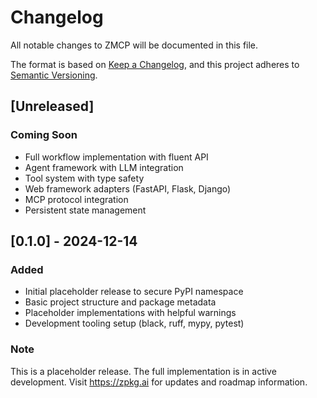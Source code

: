 # Changelog

All notable changes to ZMCP will be documented in this file.

The format is based on [Keep a Changelog](https://keepachangelog.com/en/1.0.0/),
and this project adheres to [Semantic Versioning](https://semver.org/spec/v2.0.0.html).

## [Unreleased]

### Coming Soon

- Full workflow implementation with fluent API
- Agent framework with LLM integration
- Tool system with type safety
- Web framework adapters (FastAPI, Flask, Django)
- MCP protocol integration
- Persistent state management

## [0.1.0] - 2024-12-14

### Added

- Initial placeholder release to secure PyPI namespace
- Basic project structure and package metadata
- Placeholder implementations with helpful warnings
- Development tooling setup (black, ruff, mypy, pytest)

### Note

This is a placeholder release. The full implementation is in active development.
Visit <https://zpkg.ai> for updates and roadmap information.
